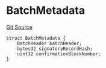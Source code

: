 # BatchMetadata
[Git Source](https://github.com/Layr-Labs/eigenda/blob/538f0525d9ff112a8ba32701edaf2860a0ad7306/src/interfaces/IEigenDAStructs.sol)


```solidity
struct BatchMetadata {
    BatchHeader batchHeader;
    bytes32 signatoryRecordHash;
    uint32 confirmationBlockNumber;
}
```

